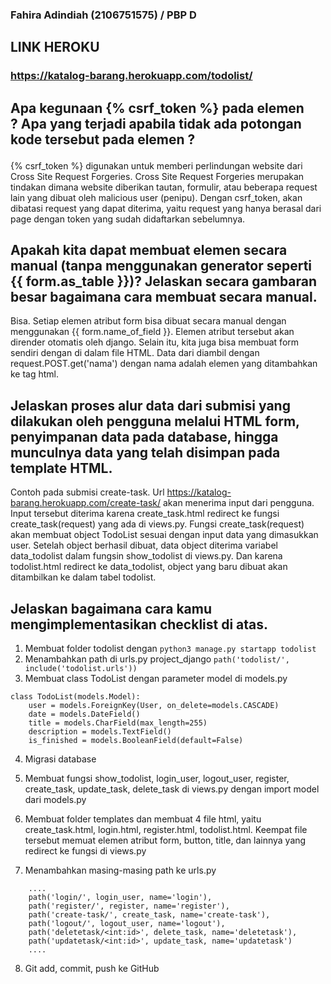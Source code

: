 ### Fahira Adindiah (2106751575) / PBP D

## LINK HEROKU
### https://katalog-barang.herokuapp.com/todolist/

## Apa kegunaan {% csrf_token %} pada elemen <form>? Apa yang terjadi apabila tidak ada potongan kode tersebut pada elemen <form>?
{% csrf_token %} digunakan untuk memberi perlindungan website dari Cross Site Request Forgeries. Cross Site Request Forgeries merupakan tindakan dimana website diberikan tautan, formulir, atau beberapa request lain yang dibuat oleh malicious user (penipu). Dengan csrf_token, akan dibatasi request yang dapat diterima, yaitu request yang hanya berasal dari page dengan token yang sudah didaftarkan sebelumnya. 

## Apakah kita dapat membuat elemen <form> secara manual (tanpa menggunakan generator seperti {{ form.as_table }})? Jelaskan secara gambaran besar bagaimana cara membuat <form> secara manual.
Bisa. Setiap elemen atribut form bisa dibuat secara manual dengan menggunakan {{ form.name_of_field }}. Elemen atribut tersebut akan dirender otomatis oleh django. Selain itu, kita juga bisa membuat form sendiri dengan <form> di dalam file HTML. Data dari <form> diambil dengan request.POST.get('nama') dengan nama adalah elemen yang ditambahkan ke <form> tag html.

## Jelaskan proses alur data dari submisi yang dilakukan oleh pengguna melalui HTML form, penyimpanan data pada database, hingga munculnya data yang telah disimpan pada template HTML.
Contoh pada submisi create-task. Url https://katalog-barang.herokuapp.com/create-task/ akan menerima input dari pengguna. Input tersebut diterima karena create_task.html redirect ke fungsi create_task(request) yang ada di views.py. Fungsi create_task(request) akan membuat object TodoList sesuai dengan input data yang dimasukkan user. Setelah object berhasil dibuat, data object diterima variabel data_todolist dalam fungsin show_todolist di views.py. Dan karena todolist.html redirect ke data_todolist, object yang baru dibuat akan ditambilkan ke dalam tabel todolist.

## Jelaskan bagaimana cara kamu mengimplementasikan checklist di atas.
1. Membuat folder todolist dengan `python3 manage.py startapp todolist`
2. Menambahkan path di urls.py project_django
`path('todolist/', include('todolist.urls'))`
3. Membuat class TodoList dengan parameter model di models.py
```
class TodoList(models.Model):
    user = models.ForeignKey(User, on_delete=models.CASCADE)
    date = models.DateField()
    title = models.CharField(max_length=255)
    description = models.TextField()
    is_finished = models.BooleanField(default=False)
```
4. Migrasi database

5. Membuat fungsi show_todolist, login_user, logout_user, register, create_task, update_task, delete_task di views.py dengan import model dari models.py
6. Membuat folder templates dan membuat 4 file html, yaitu create_task.html, login.html, register.html, todolist.html. Keempat file tersebut memuat elemen atribut form, button, title, dan lainnya yang redirect ke fungsi di views.py
7. Menambahkan masing-masing path ke urls.py
```
    ....
    path('login/', login_user, name='login'), 
    path('register/', register, name='register'),
    path('create-task/', create_task, name='create-task'),
    path('logout/', logout_user, name='logout'),
    path('deletetask/<int:id>', delete_task, name='deletetask'),
    path('updatetask/<int:id>', update_task, name='updatetask')
    ....
```
8. Git add, commit, push ke GitHub

